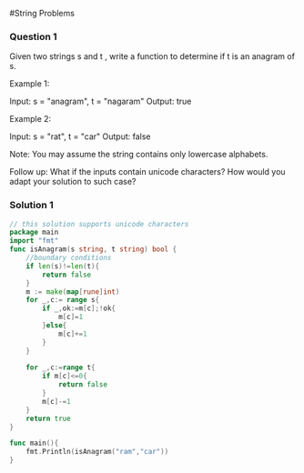 #String Problems

### Question 1
Given two strings s and t , write a function to determine if t is an anagram of s.

Example 1:

Input: s = "anagram", t = "nagaram"
Output: true

Example 2:

Input: s = "rat", t = "car"
Output: false

Note:
You may assume the string contains only lowercase alphabets.

Follow up:
What if the inputs contain unicode characters? How would you adapt your solution to such case?


### Solution 1

```go
// this solution supports unicode characters 
package main
import "fmt"
func isAnagram(s string, t string) bool {
    //boundary conditions
    if len(s)!=len(t){
        return false
    }
    m := make(map[rune]int)
    for _,c:= range s{
        if _,ok:=m[c];!ok{
            m[c]=1
        }else{
            m[c]+=1
        }
    }
    
    for _,c:=range t{
        if m[c]<=0{
            return false
        }
        m[c]-=1
    }
    return true
}

func main(){
	fmt.Println(isAnagram("ram","car"))
}
```

